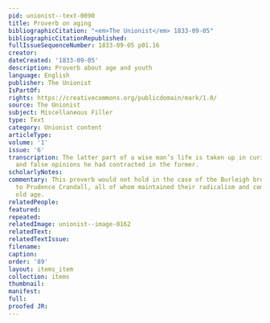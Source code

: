 ```yaml
---
pid: unionist--text-0090
title: Proverb on aging
bibliographicCitation: "<em>The Unionist</em> 1833-09-05"
bibliographicCitationRepublished: 
fullIssueSequenceNumber: 1833-09-05 p01.16
creator: 
dateCreated: '1833-09-05'
description: Proverb about age and youth
language: English
publisher: The Unionist
IsPartOf: 
rights: https://creativecommons.org/publicdomain/mark/1.0/
source: The Unionist
subject: Miscellaneous Filler
type: Text
category: Unionist content
articleType: 
volume: '1'
issue: '6'
transcription: The latter part of a wise man’s life is taken up in curing the follies,<br>prejudices
  and false opinions he had contracted in the former.
scholarlyNotes: 
commentary: This proverb would not hold in the case of the Burleigh brothers, nor
  to Prudence Crandall, all of whom maintained their radicalism and commitment into
  old age.
relatedPeople: 
featured: 
repeated: 
relatedImage: unionist--image-0162
relatedText: 
relatedTextIssue: 
filename: 
caption: 
order: '89'
layout: items_item
collection: items
thumbnail: 
manifest: 
full: 
proofed JR: 
---
```

